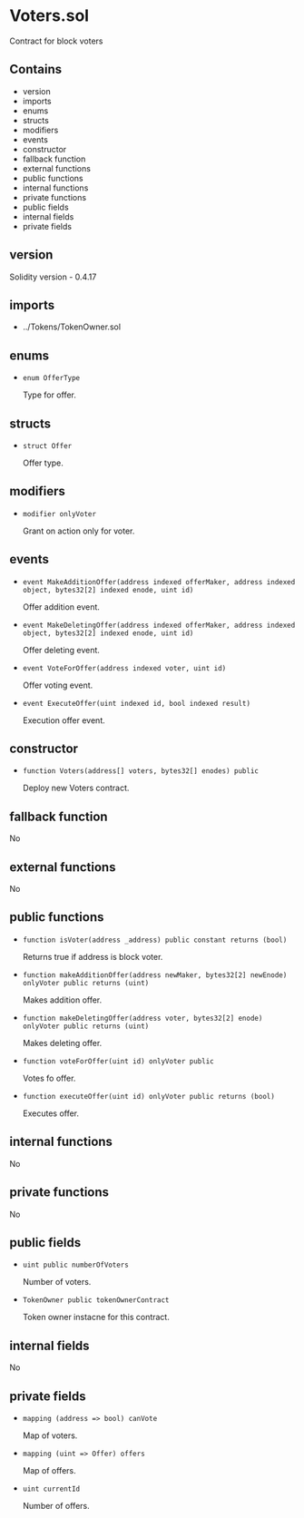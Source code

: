 # Voters.sol

Contract for block voters

## Contains

* version
* imports
* enums
* structs
* modifiers
* events
* constructor
* fallback function
* external functions
* public functions
* internal functions
* private functions
* public fields
* internal fields
* private fields

## version

Solidity version - 0.4.17

## imports

* ../Tokens/TokenOwner.sol

## enums

* `enum OfferType`

  Type for offer.

## structs

* `struct Offer`

  Offer type.

## modifiers

* `modifier onlyVoter`

  Grant on action only for voter.

## events

* `event MakeAdditionOffer(address indexed offerMaker, address indexed object, bytes32[2] indexed enode, uint id)`

  Offer addition event.

* `event MakeDeletingOffer(address indexed offerMaker, address indexed object, bytes32[2] indexed enode, uint id)`

  Offer deleting event.

* `event VoteForOffer(address indexed voter, uint id)`

  Offer voting event.

* `event ExecuteOffer(uint indexed id, bool indexed result)`

  Execution offer event.

## constructor

* `function Voters(address[] voters, bytes32[] enodes) public`

  Deploy new Voters contract.

## fallback function

No

## external functions

No

## public functions

* `function isVoter(address _address) public constant returns (bool)`

  Returns true if address is block voter.

* `function makeAdditionOffer(address newMaker, bytes32[2] newEnode) onlyVoter public returns (uint)`

  Makes addition offer.

* `function makeDeletingOffer(address voter, bytes32[2] enode) onlyVoter public returns (uint)`

  Makes deleting offer.

* `function voteForOffer(uint id) onlyVoter public`

  Votes fo offer.

* `function executeOffer(uint id) onlyVoter public returns (bool)`

  Executes offer.

## internal functions

No

## private functions

No

## public fields

* `uint public numberOfVoters`

  Number of voters.
	
* `TokenOwner public tokenOwnerContract`

  Token owner instacne for this contract.

## internal fields

No

## private fields

* `mapping (address => bool) canVote`

  Map of voters.

* `mapping (uint => Offer) offers`

  Map of offers.

* `uint currentId`

  Number of offers.